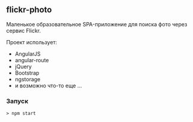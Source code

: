flickr-photo
------------

Маленькое образовательное SPA-приложение для поиска фото через сервис Flickr.

Проект использует:

- AngularJS
- angular-route
- jQuery
- Bootstrap
- ngstorage
- и возможно что-то еще ...

### Запуск

    > npm start
